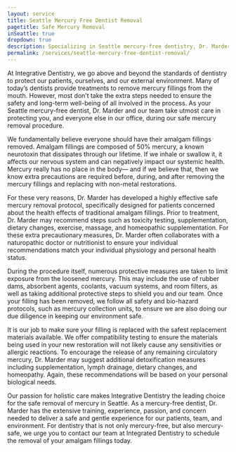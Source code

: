 ```yaml
---
layout: service
title: Seattle Mercury Free Dentist Removal
pagetitle: Safe Mercury Removal
inSeattle: true
dropdown: true
description: Specializing in Seattle mercury-free dentistry, Dr. Marder has created a highly effective, safe mercury removal protocol to protect you and your smile.
permalink: /services/seattle-mercury-free-dentist-removal/
---
```


At Integrative Dentistry, we go above and beyond the standards of dentistry to protect our patients, ourselves, and our external environment. Many of today’s dentists provide treatments to remove mercury fillings from the mouth. However, most don’t take the extra steps needed to ensure the safety and long-term well-being of all involved in the process. As your Seattle mercury-free dentist, Dr. Marder and our team take utmost care in protecting you, and everyone else in our office, during our safe mercury removal procedure.

We fundamentally believe everyone should have their amalgam fillings removed. Amalgam fillings are composed of 50% mercury, a known neurotoxin that dissipates through our lifetime. If we inhale or swallow it, it affects our nervous system and can negatively impact our systemic health. Mercury really has no place in the body— and if we believe that, then we know extra precautions are required before, during, and after removing the mercury fillings and replacing with non-metal restorations.

For these very reasons, Dr. Marder has developed a highly effective safe mercury removal protocol, specifically designed for patients concerned about the health effects of traditional amalgam fillings. Prior to treatment, Dr. Marder may recommend steps such as toxicity testing, supplementation, dietary changes, exercise, massage, and homeopathic supplementation. For these extra precautionary measures, Dr. Marder often collaborates with a naturopathic doctor or nutritionist to ensure your individual recommendations match your individual physiology and personal health status.

During the procedure itself, numerous protective measures are taken to limit exposure from the loosened mercury. This may include the use of rubber dams, absorbent agents, coolants, vacuum systems, and room filters, as well as taking additional protective steps to shield you and our team. Once your filling has been removed, we follow all safety and bio-hazard protocols, such as mercury collection units, to ensure we are also doing our due diligence in keeping our environment safe.

It is our job to make sure your filling is replaced with the safest replacement materials available. We offer compatibility testing to ensure the materials being used in your new restoration will not likely cause any sensitivities or allergic reactions. To encourage the release of any remaining circulatory mercury, Dr. Marder may suggest additional detoxification measures including supplementation, lymph drainage, dietary changes, and homeopathy. Again, these recommendations will be based on your personal biological needs.

Our passion for holistic care makes Integrative Dentistry the leading choice for the safe removal of mercury in Seattle. As a mercury-free dentist, Dr. Marder has the extensive training, experience, passion, and concern needed to deliver a safe and gentle experience for our patients, team, and environment. For dentistry that is not only mercury-free, but also mercury-safe, we urge you to contact our team at Integrated Dentistry to schedule the removal of your amalgam fillings today.
